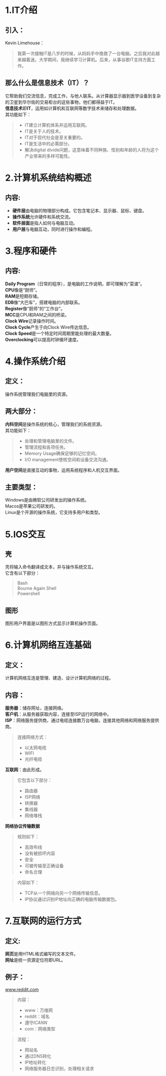 

# 1.IT介绍
## 引入：  
Kevin Limehouse：  
> 我第一次接触IT是八岁的时候，从妈妈手中挽救了一台电脑。之后我对此越来越着迷。大学期间，我继续学习计算机。后来，从事谷歌IT支持方面工作。  
## 那么什么是信息技术（IT）？
它帮助我们交流信息，完成工作，与他人联系。从计算器显示器到医学设备到复杂的卫星到华尔街的交易柜台的这些事物，他们都得益于IT。  
**信息技术**即**IT**，运用如计算机和互联网等数字技术来储存和处理数据。  
其功能如下：
> * IT建立计算机体系并运用互联网。	
> * IT是关于人的技术。  
> * IT对于现代社会是至关重要的。  
> * IT是生活中的必需部分。  
> * 解决digital divide问题，这意味着不同种族、性别和年龄的人将为这个产业带来的多样可能性。  



# 2.计算机系统结构概述
## 内容:
* **硬件层**由电脑的物理部分构成。它包含笔记本、显示器、鼠标、键盘。  
* **操作系统**允许硬件和系统交流。  
* **软件层面**是指人如何与电脑互动。  
* **用户层**与电脑互动，同时进行操作和编程。  



# 3.程序和硬件
## 内容:
**Daily Program**（日常的程序），是电脑的工作说明，即可理解为“菜谱”。  
**CPU**像是“厨师”。  
**RAM**是短期存储。  
**EDB**像“大巴车”，搭建电脑的内部联系。  
**Register**像“厨师”的“工作台”。  
**MCC**是CPU和RAM之间的桥梁。  
**Clock Wire**记录操作时间。  
**Clock Cycle**产生于向Clock Wire传达信息。  
**Clock Speed**是一个特定时间周期里能处理的最大数量。  
**Overclocking**可以提高时钟循环速度。  



# 4.操作系统介绍
## 定义：  
操作系统管理我们电脑里的资源。  
## 两大部分：  
**内科空间**是操作系统的核心，管理我们的系统资源。  
其功能如下：  
> * 处理和管理电脑里的文件。  
> * 管理流程和各项任务。  
> * Memory Usage确保足够的记忆空间。  
> * I/O management使核空间和设备交流沟通。   

**用户空间**是直接互动的事物，运用系统程序和人机交互界面。  
## 主要类型：  
Windows是由微软公司研发出的操作系统。  
Macos是苹果公司研发的。  
Linux是个开源的操作系统，它支持多用户和类型。  



# 5.IOS交互  
## 壳  
壳将输入命令翻译成文本，并与操作系统交互。  
它含有以下部分：  
> Bash  
> Bourne Again Shell  
> Powershell  

## 图形  
图形用户界面是以图形方式显示计算机操作页面。



# 6.计算机网络互连基础  
## 定义：  
计算机网络互连是管理、建造、设计计算机网络的过程。  
## 内容：  
**服务器**：储存网址，连接网络。  
**客户机**：从服务器获取内容，连接至ISP运行的网络中。  
**ISP**：网络服务提供商，通过电缆连接数万台电脑，连接其他网络和网络服务提供商。  
> 连接网络方式：  
> * 以太网电缆  
> * WIFI  
> * 光纤电缆  

**互联网**：由此形成。  
> 它包含以下部分：  
> * 路由器  
> * ISP网络  
> * 转换器  
> * 集线器  
> * 网络堆栈  

**网络协议传输数据**   
> 规则如下：  
> * 高效布线  
> * 没有被损坏内容  
> * 安全  
> * 可被传输至正确设备  
> * 命名合理  

> 内容如下：
> * TCP从一个网络向另一个网络传输信息。  
> * IP协议通过识别IP地址向正确的电脑传输数据包。  



# 7.互联网的运行方式  
## 定义:  
**网页**是用HTML格式编写的文本文件。  
**网址**是统一资源定位符即URL。  
## 例子：  
www.reddit.com 
> 内容：
> * www：万维网    
> * reddit：域名   
> * 遵守*ICANN*  
> * com：网络类型   

> 流程：  
> * 网站名  
> * 通过DNS转化  
> * IP地址转化  
> * 网络服务器日志识别，处理相关请求  




```python

```
